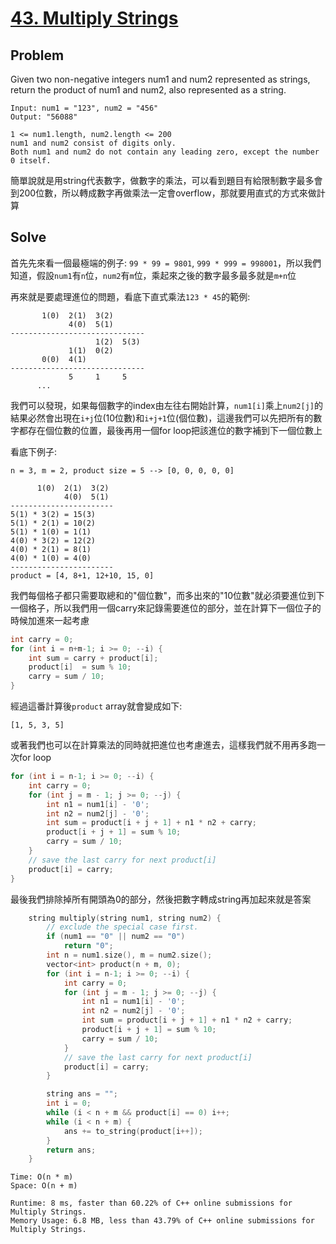 # [43. Multiply Strings](https://leetcode.com/problems/multiply-strings/)

## Problem
Given two non-negative integers num1 and num2 represented as strings, return the product of num1 and num2, also represented as a string.
```
Input: num1 = "123", num2 = "456"
Output: "56088"
```

```
1 <= num1.length, num2.length <= 200
num1 and num2 consist of digits only.
Both num1 and num2 do not contain any leading zero, except the number 0 itself.
```

簡單說就是用string代表數字，做數字的乘法，可以看到題目有給限制數字最多會到200位數，所以轉成數字再做乘法一定會overflow，那就要用直式的方式來做計算

## Solve
首先先來看一個最極端的例子: `99 * 99 = 9801`, `999 * 999 = 998001`，所以我們知道，假設`num1`有`n`位，`num2`有`m`位，乘起來之後的數字最多最多就是`m+n`位

再來就是要處理進位的問題，看底下直式乘法`123 * 45`的範例:
```
       1(0)  2(1)  3(2)
             4(0)  5(1)
------------------------------
                   1(2)  5(3)
             1(1)  0(2)
       0(0)  4(1)
------------------------------
             5     1     5
      ...
```

我們可以發現，如果每個數字的index由左往右開始計算，`num1[i]`乘上`num2[j]`的結果必然會出現在`i+j`位(10位數)和`i+j+1`位(個位數)，這邊我們可以先把所有的數字都存在個位數的位置，最後再用一個for loop把該進位的數字補到下一個位數上

看底下例子:
```
n = 3, m = 2, product size = 5 --> [0, 0, 0, 0, 0]

      1(0)  2(1)  3(2)
            4(0)  5(1)
-----------------------
5(1) * 3(2) = 15(3)
5(1) * 2(1) = 10(2)
5(1) * 1(0) = 1(1)
4(0) * 3(2) = 12(2)
4(0) * 2(1) = 8(1)
4(0) * 1(0) = 4(0)
-----------------------
product = [4, 8+1, 12+10, 15, 0]
```

我們每個格子都只需要取總和的"個位數"，而多出來的"10位數"就必須要進位到下一個格子，所以我們用一個carry來記錄需要進位的部分，並在計算下一個位子的時候加進來一起考慮

```cpp
int carry = 0;
for (int i = n+m-1; i >= 0; --i) {
    int sum = carry + product[i];
    product[i]  = sum % 10;
    carry = sum / 10;
}
```

經過這番計算後`product` array就會變成如下:
```
[1, 5, 3, 5]
```

或著我們也可以在計算乘法的同時就把進位也考慮進去，這樣我們就不用再多跑一次for loop
```cpp
for (int i = n-1; i >= 0; --i) {
    int carry = 0;
    for (int j = m - 1; j >= 0; --j) {
        int n1 = num1[i] - '0';
        int n2 = num2[j] - '0';
        int sum = product[i + j + 1] + n1 * n2 + carry;
        product[i + j + 1] = sum % 10;
        carry = sum / 10;
    }
    // save the last carry for next product[i]
    product[i] = carry;
}
```

最後我們排除掉所有開頭為0的部分，然後把數字轉成string再加起來就是答案

```cpp
    string multiply(string num1, string num2) {
        // exclude the special case first.
        if (num1 == "0" || num2 == "0")
            return "0";
        int n = num1.size(), m = num2.size();
        vector<int> product(n + m, 0);
        for (int i = n-1; i >= 0; --i) {
            int carry = 0;
            for (int j = m - 1; j >= 0; --j) {
                int n1 = num1[i] - '0';
                int n2 = num2[j] - '0';
                int sum = product[i + j + 1] + n1 * n2 + carry;
                product[i + j + 1] = sum % 10;
                carry = sum / 10;
            }
            // save the last carry for next product[i]
            product[i] = carry;
        }

        string ans = "";
        int i = 0;
        while (i < n + m && product[i] == 0) i++;
        while (i < n + m) {
            ans += to_string(product[i++]);
        }
        return ans;
    }
```

```
Time: O(n * m)
Space: O(n + m)
```

```
Runtime: 8 ms, faster than 60.22% of C++ online submissions for Multiply Strings.
Memory Usage: 6.8 MB, less than 43.79% of C++ online submissions for Multiply Strings.
```
